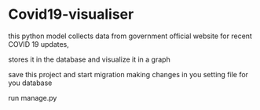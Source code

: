 # Covid19-visualiser

this python model collects data from government official website for recent COVID 19 updates,

stores it in the database and visualize it in a graph 

save this project and start migration making changes in you setting file for you database 

run manage.py
